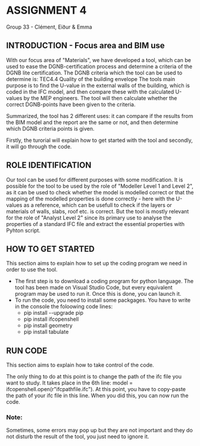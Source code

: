 # ASSIGNMENT 4
Group 33 - Clément, Eiður & Emma

## INTRODUCTION - Focus area and BIM use
With our focus area of "Materials", we have developed a tool, which can be used to ease the DGNB-certification process and determine a criteria of the DGNB lite certification. The DGNB criteria which the tool can be used to determine is: TEC4.4 Quality of the building envelope 
The tools main purpose is to find the U-value in the external walls of the building, which is coded in the IFC model, and then compare these with the calculated U-values by the MEP engineers. The tool will then calculate whether the correct DGNB-points have been given to the criteria. 

Summarized, the tool has 2 different uses: it can compare if the results from the BIM model and the report are the same or not, and then determine which DGNB criteria points is given.

Firstly, the turorial will explain how to get started with the tool and secondly, it will go through the code.


## ROLE IDENTIFICATION
Our tool can be used for different purposes with some modification. 
It is possible for the tool to be used by the role of "Modeller Level 1 and Level 2", as it can be used to check whether the model is modelled correct or that the mapping of the modelled properties is done correctly - here with the U-values as a reference, which can be usefull to check if the layers or materials of walls, slabs, roof etc. is correct.
But the tool is mostly relevant for the role of "Analyst Level 2" since its primary use to analyse the properties of a standard IFC file and extract the essential properties with Pyhton script.


## HOW TO GET STARTED
This section aims to explain how to set up the coding program we need in order to use the tool.

- The first step is to download a coding program for python language. The tool has been made on Visual Studio Code, but every equivalent program may be used to run it. Once this is done, you can launch it.
- To run the code, you need to install some packgages. You have to write in the console the foloowing code lines:
  - pip install --upgrade pip
  - pip install ifcopenshell
  - pip install geometry
  - pip install tabulate


## RUN CODE
This section aims to explain how to take control of the code.

The only thing to do at this point is to change the path of the ifc file you want to study. It takes place in the 6th line: model = ifcopenshell.open(r"ifcpathfile.ifc"). At this point, you have to copy-paste the path of your ifc file in this line. When you did this, you can now run the code.


### Note:
Sometimes, some errors may pop up but they are not important and they do not disturb the result of the tool, you just need to ignore it.
